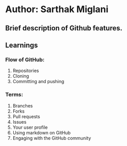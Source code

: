 # Author: Sarthak Miglani

## Brief description of Github features.

## Learnings 
### Flow of GitHub:
1. Repositories
2. Cloning
3. Committing and pushing

### Terms:
1. Branches
2. Forks
3. Pull requests
4. Issues
5. Your user profile
6. Using markdown on GitHub
7. Engaging with the GitHub community
